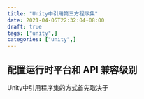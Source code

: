 ```yaml
---
title: "Unity中引用第三方程序集"
date: 2021-04-05T22:32:04+08:00
draft: true
tags: ["unity",]
categories: ["unity",]
---
```


## 配置运行时平台和 API 兼容级别

Unity中引用程序集的方式首先取决于